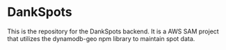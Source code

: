 # DankSpots
This is the repository for the DankSpots backend. It is a AWS SAM project that utilizes the dynamodb-geo npm library to maintain spot data.
